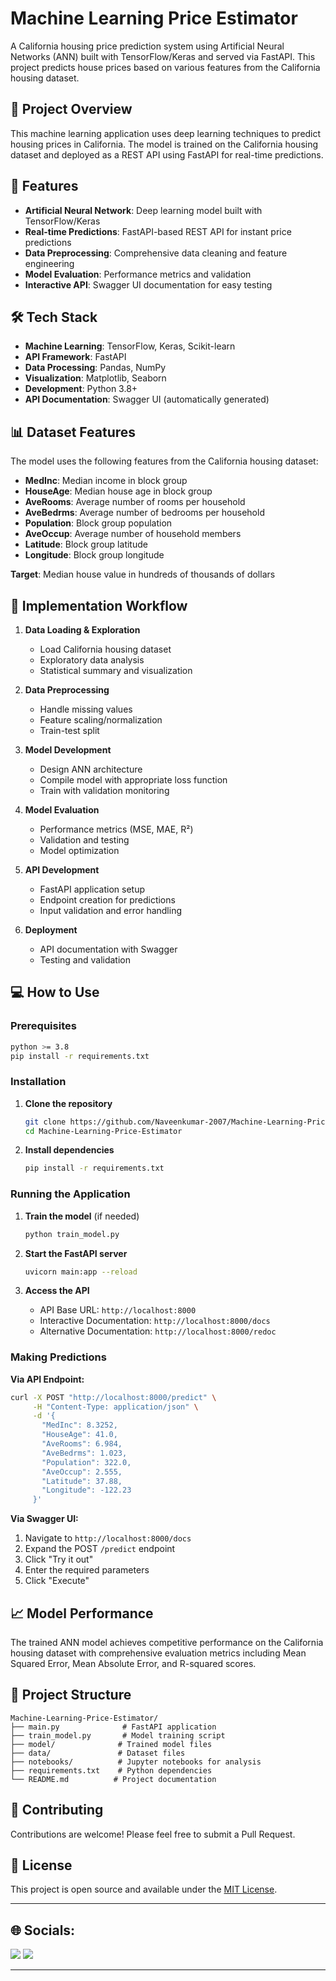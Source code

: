 # Machine Learning Price Estimator

A California housing price prediction system using Artificial Neural Networks (ANN) built with TensorFlow/Keras and served via FastAPI. This project predicts house prices based on various features from the California housing dataset.

## 🎯 Project Overview

This machine learning application uses deep learning techniques to predict housing prices in California. The model is trained on the California housing dataset and deployed as a REST API using FastAPI for real-time predictions.

## 🚀 Features

- **Artificial Neural Network**: Deep learning model built with TensorFlow/Keras
- **Real-time Predictions**: FastAPI-based REST API for instant price predictions
- **Data Preprocessing**: Comprehensive data cleaning and feature engineering
- **Model Evaluation**: Performance metrics and validation
- **Interactive API**: Swagger UI documentation for easy testing

## 🛠️ Tech Stack

- **Machine Learning**: TensorFlow, Keras, Scikit-learn
- **API Framework**: FastAPI
- **Data Processing**: Pandas, NumPy
- **Visualization**: Matplotlib, Seaborn
- **Development**: Python 3.8+
- **API Documentation**: Swagger UI (automatically generated)

## 📊 Dataset Features

The model uses the following features from the California housing dataset:

- **MedInc**: Median income in block group
- **HouseAge**: Median house age in block group
- **AveRooms**: Average number of rooms per household
- **AveBedrms**: Average number of bedrooms per household
- **Population**: Block group population
- **AveOccup**: Average number of household members
- **Latitude**: Block group latitude
- **Longitude**: Block group longitude

**Target**: Median house value in hundreds of thousands of dollars

## 🔄 Implementation Workflow

1. **Data Loading & Exploration**
   - Load California housing dataset
   - Exploratory data analysis
   - Statistical summary and visualization

2. **Data Preprocessing**
   - Handle missing values
   - Feature scaling/normalization
   - Train-test split

3. **Model Development**
   - Design ANN architecture
   - Compile model with appropriate loss function
   - Train with validation monitoring

4. **Model Evaluation**
   - Performance metrics (MSE, MAE, R²)
   - Validation and testing
   - Model optimization

5. **API Development**
   - FastAPI application setup
   - Endpoint creation for predictions
   - Input validation and error handling

6. **Deployment**
   - API documentation with Swagger
   - Testing and validation

## 💻 How to Use

### Prerequisites

```bash
python >= 3.8
pip install -r requirements.txt
```

### Installation

1. **Clone the repository**
   ```bash
   git clone https://github.com/Naveenkumar-2007/Machine-Learning-Price-Estimator.git
   cd Machine-Learning-Price-Estimator
   ```

2. **Install dependencies**
   ```bash
   pip install -r requirements.txt
   ```

### Running the Application

1. **Train the model** (if needed)
   ```bash
   python train_model.py
   ```

2. **Start the FastAPI server**
   ```bash
   uvicorn main:app --reload
   ```

3. **Access the API**
   - API Base URL: `http://localhost:8000`
   - Interactive Documentation: `http://localhost:8000/docs`
   - Alternative Documentation: `http://localhost:8000/redoc`

### Making Predictions

**Via API Endpoint:**
```bash
curl -X POST "http://localhost:8000/predict" \
     -H "Content-Type: application/json" \
     -d '{
       "MedInc": 8.3252,
       "HouseAge": 41.0,
       "AveRooms": 6.984,
       "AveBedrms": 1.023,
       "Population": 322.0,
       "AveOccup": 2.555,
       "Latitude": 37.88,
       "Longitude": -122.23
     }'
```

**Via Swagger UI:**
1. Navigate to `http://localhost:8000/docs`
2. Expand the POST `/predict` endpoint
3. Click "Try it out"
4. Enter the required parameters
5. Click "Execute"

## 📈 Model Performance

The trained ANN model achieves competitive performance on the California housing dataset with comprehensive evaluation metrics including Mean Squared Error, Mean Absolute Error, and R-squared scores.

## 📁 Project Structure

```
Machine-Learning-Price-Estimator/
├── main.py              # FastAPI application
├── train_model.py       # Model training script
├── model/              # Trained model files
├── data/               # Dataset files
├── notebooks/          # Jupyter notebooks for analysis
├── requirements.txt    # Python dependencies
└── README.md          # Project documentation
```

## 🤝 Contributing

Contributions are welcome! Please feel free to submit a Pull Request.

## 📄 License

This project is open source and available under the [MIT License](LICENSE).

---



## 🌐 Socials:
<p align="left">
<a href="https://www.linkedin.com/in/naveen-kumar-chapala-69980533b/"><img src="https://img.shields.io/badge/LinkedIn-%230077B5.svg?logo=linkedin&logoColor=white" /></a>
<a href="https://github.com/Naveenkumar-2007"><img src="https://img.shields.io/badge/GitHub-100000?logo=github&logoColor=white" /></a>
</p>

---
